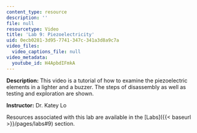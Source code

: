 ```yaml
---
content_type: resource
description: ''
file: null
resourcetype: Video
title: 'Lab 9: Piezoelectricity'
uid: 0ecb0281-3d95-7741-347c-341a3d8a9c7a
video_files:
  video_captions_file: null
video_metadata:
  youtube_id: H4ApbdIFmkA
---
```


**Description:** This video is a tutorial of how to examine the piezoelectric elements in a lighter and a buzzer. The steps of disassembly as well as testing and exploration are shown.

**Instructor:** Dr. Katey Lo

Resources associated with this lab are available in the [Labs]({{< baseurl >}}/pages/labs#9) section.